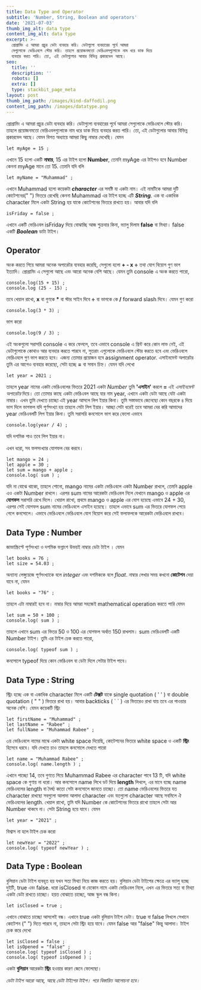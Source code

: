 ```yaml
---
title: Data Type and Operator
subtitle: 'Number, String, Boolean and operators'
date: '2021-07-03'
thumb_img_alt: data type
content_img_alt: data type
excerpt: >-
  প্রোগ্রামিং এ আমরা প্রচুর ডেটা ব্যবহার করি। ডেটাগুলো ব্যবহারের পূর্বে আমরা
  সেগুলোকে ভেরিএবলে স্টোর করি। তাহলে প্রয়োজনমতো ভেরিএবলগুলোকে নাম ধরে ডাক দিয়ে
  ব্যবহার করত পারি। তো, এই ডেটাগুলোর আবার বিভিন্ন প্রকারভেদ আছে।
seo:
  title: ''
  description: ''
  robots: []
  extra: []
  type: stackbit_page_meta
layout: post
thumb_img_path: /images/kind-daffodil.png
content_img_path: /images/datatype.png
---
```

প্রোগ্রামিং এ আমরা প্রচুর ডেটা ব্যবহার করি। ডেটাগুলো ব্যবহারের পূর্বে আমরা সেগুলোকে ভেরিএবলে স্টোর করি। তাহলে প্রয়োজনমতো ভেরিএবলগুলোকে নাম ধরে ডাক দিয়ে ব্যবহার করত পারি। তো, এই ডেটাগুলোর আবার বিভিন্ন প্রকারভেদ আছে। যেমন বিগত অধ্যায়ে আমরা কিছু নাম্বার দেখেছি।
যেমন

    let myAge = 15 ;

এখানে 15 হলো একটি **নাম্বার**, 15 এর টাইপ হলো **Number**, তেমনি myAge এর টাইপও হবে Number কেননা myAge মানে তো 15.
তেমনি যদি বলি

    let myName = "Muhammad" ;

এখানে Muhammad হলো কয়েকটা ***character*** এর সমষ্টি যা একটা নাম। এই নামটিকে আমরা দুটি কোটেশনের(" ") ভিতরে রেখেছি কেননা Muhammad এর টাইপ হচ্ছে এটি ***String***. এক বা একাধিক character মিলে একটা String হয় যাকে কোটেশনের ভিতরে রাখতে হয়।
আবার যদি বলি

    isFriday = false ;

এখানে একটি ভেরিএবল isFriday দিয়ে বোঝাচ্ছি আজ শুক্রবার কিনা, ভ্যালু দিলাম **false** বা মিথ্যা। false একটি ***Boolean*** ডাটা টাইপ।

## Operator

অংক করতে গিয়ে আমরা অনেক অপারেটর ব্যবহার করেছি, সেগুলো হলো **+ - x ÷** তথা যোগ বিয়োগ গুণ ভাগ ইত্যাদি। প্রোগ্রামিং এ সেগুলো আছে এবং আরো অনেক বেশি আছে।
যেমন তুমি console এ অংক করতে পারো,

    console.log(15 + 15) ;
    console.log (25 - 15) ;

তবে খেয়াল রাখো,
**x** বা গুণকে **\*** বা স্টার সাইন দিবে
**÷** বা ভাগকে কে **/** forward slash দিবে।
যেমন গুণ করো

    console.log(3 * 3) ;

ভাগ করো

    console.log(9 / 3) ;

এই অংকগুলো সরাসরি console এ করে ফেললে, তবে এভাবে console এ প্রিন্ট করে কোন লাভ নেই, এই ডেটাগুলোকে কোথাও আর ব্যবহার করতে পারবে না, সুতরাং এগুলোকে ভেরিএবলে স্টোর করতে হবে এবং ভেরিএবলে ভেরিএবলে গুণ ভাগ করতে হবে। এজন্য তোমার প্রয়োজন হবে assignment operator. এসাইনমেন্ট অপারেটর তুমি এর আগেও ব্যবহার করেছো, সেটা হচ্ছে **=** বা সমান চিহ্ন।
যেমন যদি লেখো

    let year = 2021 ;

তাহলে year নামের একটা ভেরিএবলের ভিতরে 2021 একটা *Number* তুমি **'এসাইন'** করলে **=** এই *এসাইনমেন্ট অপারেটর*  দিয়ে।
তো তোমার কাছে একটা ভেরিএবল আছে যার নাম year, এখানে একটা ডেটা আছে যেটা একটা নাম্বার। এখন তুমি দেখতে চাচ্ছো এই year আসলে লিপ ইয়ার কিনা। তুমি সস্তাভাবে জেনেছো কোন বছরকে ৪ দিয়ে ভাগ দিলে ভাগফল যদি পূর্ণসংখ্যা হয় তাহলে সেটা লিপ ইয়ার। আচ্ছা সেটা ধরেই তবে আমরা বের করি আমাদের year ভেরিএবলটি লিপ ইয়ার কিনা। তুমি সরাসরি কনসোলে ভাগ করে ফেলো এভাবে

    console.log(year / 4) ;

যদি দশমিক পাও তবে লিপ ইয়ার না।

এখন ধরো, সব ফলসংখ্যার যোগফল বের করবে।

    let mango = 24 ;
    let apple = 30 ;
    let sum = mango + apple ;
    console.log( sum ) ;

যদি না বোঝে থাকো, তাহলে শোনো, mango নামের একটা ভেরিএবলে একটা Number রাখলে, তেমনি apple এও একটা Number রাখলে। এরপর sum নামের আরেকটা ভেরিএবল নিলে যেখানে mango ও apple এর **যোগফল** সরাসরি রেখে দিলে। খেয়াল রাখো, প্রথমে mango ও apple এর যোগ হয়েছে এভাবে 24 + 30, এরপর সেই যোগফল sum নামের ভেরিএবলে এসাইন হয়েছে। তাহলে এভাবে sum এর ভিতরে যোগফল পেয়ে গেলে কনসোলে।
এভাবে ভেরিএবলে ভেরিএবলে যোগ বিয়োগ করে সেই ফলাফলকে আরেকটা ভেরিএবলে রাখবে।

## Data Type : Number

জাভাস্ক্রিপ্টে পূর্ণসংখ্যা ও দশমিক ভগ্নাংশ উভয়ই নাম্বার ডেটা টাইপ । যেমন

    let books = 76 ;
    let size = 54.03 ;

অন্যান্য লেঙ্গুয়েজে পূর্ণসংখ্যাকে বলে *integer* এবং দশমিককে বলে *float*.
নাম্বার লেখার সময় কখনো **কোটেশন** দেয়া যাবে না, যেমন

    let books = "76" ;

তাহলে এটা নাম্বারই হবে না। নাম্বার দিয়ে আমরা সহজেই mathematical operation করতে পারি যেমন

    let sum = 50 + 100 ;
    console.log( sum ) ;

তাহলে এখানে sum এর ভিতর 50 ও 100 এর যোগফল অর্থাত 150 রাখলাম।
sum ভেরিএবলটি একটি Number টাইপ। তুমি এর টাইপ চেক করতে পারো,

    console.log( typeof sum ) ;

কনসোলে typeof দিয়ে কোন ভেরিএবল বা ডেটা দিলে সেটার টাইপ পাবে।

## Data Type : String

স্ট্রিং হচ্ছে এক বা একাধিক character মিলে একটি **টেক্সট** যাকে single quotation ( ' ' ) বা double quotation ( " " ) ভিতরে রাখা হয়। আবার backticks ( \` \` ) এর ভিতরেও রাখা যায় তবে এর পাওয়ার অনেক বেশি। যেমন কয়েকটি স্ট্রিং

    let firstName = "Muhammad" ;
    let lastName = "Rabee" ;
    let fullName = "Muhammad Rabee" ;

৩য় ভেরিএবলে নামের মাঝে একটা white space দিয়েছি, কোটেশনের ভিতরে white space ও একটি **স্ট্রিং** হিসেবে ধরবে। যদি দেখতে চাও তাহলে কনসোলে দেখতে পারো

    let name = "Muhammad Rabee" ;
    console.log( name.length ) ;

এখানে পাচ্ছো 14, তবে গুণতে গিয়ে Muhammad Rabee এর character পাবে 13 টি, যদি white space কে গুণায় না ধরো। আর কনসোলে name লিখে ডট দিয়ে **length** লিখলে, এর মানে হচ্ছে name ভেরিএবলের length বা দৈর্ঘ্য কতো সেটা কনসোলে জানতে চাচ্ছো। তো name ভেরিএবলের ভিতরে যত character রাখছো সবগুলো আলাদা আলাদা character এবং যতগুলো character আছে সবমিলে ঐ ভেরিএবলের length.
খেয়াল রাখো, তুমি যদি Number কে কোটেশনের ভিতরে রাখো তাহলে সেটা আর Number থাকবে না। সেটা String হয়ে যাবে। যেমন

    let year = "2021" ;

বিশ্বাস না হলে টাইপ চেক করো

    let newYear = "2022" ;
    console.log( typeof newYear ) ;

## Data Type : Boolean

বুলিয়ান ডেটা টাইপ ব্যবহৃত হয় যখন সত্য মিথ্যা নিয়ে কাজ করতে হয়। বুলিয়ান ডেটা টাইপের ক্ষেত্রে এর ভ্যালু হচ্ছে দুইটি, true এবং false.
ধরো isClosed বা যেকোন নামে একটা ভেরিএবল নিলে, এখন এর ভিতরে সত্য বা মিথ্যা একটা ডেটা রাখতে চাচ্ছো। হয়ত বোঝাতে চাচ্ছো, আজ স্কুল বন্ধ কিনা।

    let isClosed = true ;

এখানে বোঝাতে চাচ্ছো আসলেই বন্ধ। এখানে true একটা বুলিয়ান টাইপ ডেটা। true বা false লিখলে সেখানে কোটেশন (" ") দিতে পারবে না, তাহলে সেটা স্ট্রিং হয়ে যাবে।
যেমন false আর "false" কিন্তু আলাদা। টাইপ চেক করে দেখো

    let isClosed = false ;
    let isOpened = "false" ;
    console.log( typeof isClosed ) ;
    console.log( typeof isOpened ) ;

একটা **বুলিয়ান** আরেকটা **স্ট্রিং** হওয়ার কারণ জেনে ফেলেছো।

*ডেটা টাইপ আরো আছে, আছে ডেটা টাইপের টাইপ। পরে বিস্তারিত আলোচনা হবে।*
